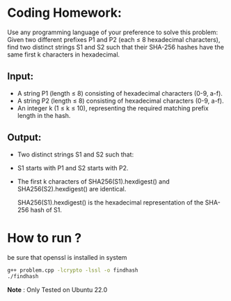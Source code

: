 # Coding Homework:

Use any programming language of your preference to solve this problem: Given two different prefixes P1 and P2 (each ≤ 8 hexadecimal characters), find two distinct strings S1 and S2 such that their SHA-256 hashes have the same first k characters in hexadecimal.

## Input:
- A string P1 (length ≤ 8) consisting of hexadecimal characters (0-9, a-f).
- A string P2 (length ≤ 8) consisting of hexadecimal characters (0-9, a-f).
- An integer k (1 ≤ k ≤ 10), representing the required matching prefix length in the hash.

## Output:
- Two distinct strings S1 and S2 such that:
- S1 starts with P1 and S2 starts with P2.
- The first k characters of SHA256(S1).hexdigest() and SHA256(S2).hexdigest() are identical.

  SHA256(S1).hexdigest()  is the hexadecimal representation of the SHA-256 hash of S1.

# How to run ?

be sure that openssl is installed in system

```bash
g++ problem.cpp -lcrypto -lssl -o findhash
./findhash
```

**Note** : Only Tested on Ubuntu 22.0